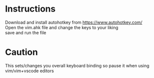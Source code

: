 # Instructions
Download and install autohotkey from https://www.autohotkey.com/ <br>
Open the vim.ahk file and change the keys to your liking <br>
save and run the file

# Caution
This sets/changes you overall keyboard binding so pause it when using vim/vim+vscode editors


